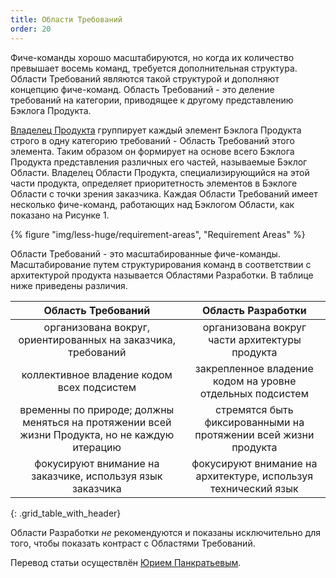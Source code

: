 ```yaml
---
title: Области Требований
order: 20
---
```


Фиче-команды хорошо масштабируются, но когда их количество превышает восемь команд, требуется дополнительная структура. Области Требований являются такой структурой и дополняют концепцию фиче-команд. Область Требований - это деление требований на категории, приводящее к другому представлению Бэклога Продукта.

[Владелец Продукта](../framework/product-owner.html) группирует каждый элемент Бэклога Продукта строго в одну категорию требований - Область Требований этого элемента. Таким образом он формирует на основе всего Бэклога Продукта представления различных его частей, называемые Бэклог Области. Владелец Области Продукта, специализирующийся на этой части продукта, определяет приоритетность элементов в Бэклоге Области с точки зрения заказчика. Каждая Области Требований имеет несколько фиче-команд, работающих над Бэклогом Области, как показано на Рисунке 1.

<div>
  {% figure "img/less-huge/requirement-areas", "Requirement Areas" %}
</div>

Области Требований - это масштабированные фиче-команды. Масштабирование путем структурирования команд в соответствии с архитектурой продукта называется Областями Разработки. В таблице ниже приведены различия.

| Область Требований                               | Область Разработки                      |
|:------------------------------------------------:|:---------------------------------------:|
| организована вокруг, ориентированных на заказчика, требований   | организована вокруг части архитектуры продукта |
| коллективное владение кодом всех подсистем       | закрепленное владение кодом на уровне отдельных подсистем     |
| временны по природе; должны меняться на протяжении всей жизни Продукта, но не каждую итерацию | стремятся быть фиксированными на протяжении всей жизни продукта |
| фокусируют внимание на заказчике, используя язык заказчика   | фокусируют внимание на архитектуре, используя технический язык |
{: .grid_table_with_header}

Области Разработки *не* рекомендуются и показаны исключительно для того, чтобы показать контраст с Областями Требований.

Перевод статьи осуществлён [Юрием Панкратьевым](https://www.linkedin.com/in/yuriypankratyev).
